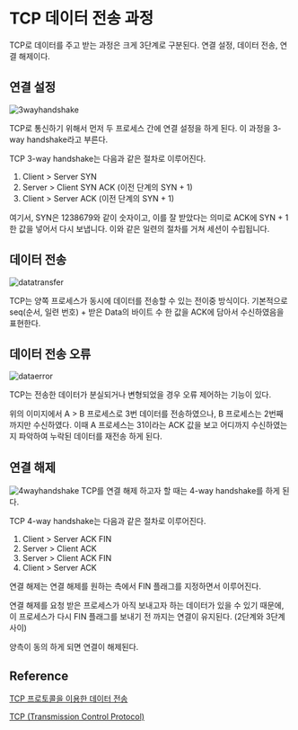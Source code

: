 # TCP 데이터 전송 과정

TCP로 데이터를 주고 받는 과정은 크게 3단계로 구분된다. 연결 설정, 데이터 전송, 연결 해제이다.

## 연결 설정
![3wayhandshake](https://img1.daumcdn.net/thumb/R1280x0/?scode=mtistory2&fname=https%3A%2F%2Fblog.kakaocdn.net%2Fdn%2Fdn8er2%2Fbtrbe6Jzug6%2FhHB5DK5ApKhZHfY84M3kwk%2Fimg.png)

TCP로 통신하기 위해서 먼저 두 프로세스 간에 연결 설정을 하게 된다. 이 과정을 3-way handshake라고 부른다.

TCP 3-way handshake는 다음과 같은 절차로 이루어진다.

1. Client > Server SYN
2. Server > Client SYN ACK (이전 단계의 SYN + 1)
3. Client > Server ACK (이전 단계의 SYN + 1)

여기서, SYN은 1238679와 같이 숫자이고, 이를 잘 받았다는 의미로 ACK에 SYN + 1 한 값을 넣어서 다시 보냅니다. 이와 같은 일련의 절차를 거쳐 세션이 수립됩니다.

## 데이터 전송
![datatransfer](https://img1.daumcdn.net/thumb/R1280x0/?scode=mtistory2&fname=https%3A%2F%2Fblog.kakaocdn.net%2Fdn%2FbuXh7b%2FbtrbbS5VUM7%2F5HC4BSuLKO6jxsCWUOUX30%2Fimg.png)

TCP는 양쪽 프로세스가 동시에 데이터를 전송할 수 있는 전이중 방식이다. 
기본적으로 seq(순서, 일련 번호) + 받은 Data의 바이트 수 한 값을 ACK에 담아서 수신하였음을 표현한다.

## 데이터 전송 오류 
![dataerror](https://img1.daumcdn.net/thumb/R1280x0/?scode=mtistory2&fname=https%3A%2F%2Fblog.kakaocdn.net%2Fdn%2FdN6SYZ%2FbtrbhYEhWfd%2FkBESKiQ0jcvsCUw6VWFJMK%2Fimg.png)

TCP는 전송한 데이터가 분실되거나 변형되었을 경우 오류 제어하는 기능이 있다.

위의 이미지에서 A > B 프로세스로 3번 데이터를 전송하였으나, B 프로세스는 2번째 까지만 수신하였다. 이때 A 프로세스는 31이라는 ACK 값을 보고 어디까지 수신하였는지 파악하여 누락된 데이터를 재전송 하게 된다.

## 연결 해제
![4wayhandshake](https://img1.daumcdn.net/thumb/R1280x0/?scode=mtistory2&fname=https%3A%2F%2Fblog.kakaocdn.net%2Fdn%2FcZcPUv%2FbtrbhXS2q17%2F0bq6nuinXQRcIQUH9RMby1%2Fimg.png)
TCP를 연결 해제 하고자 할 때는 4-way handshake를 하게 된다.

TCP 4-way handshake는 다음과 같은 절차로 이루어진다.

1. Client > Server ACK FIN
2. Server > Client ACK 
3. Server > Client ACK FIN
4. Client > Server ACK

연결 해제는 연결 해제를 원하는 측에서 FIN 플래그를 지정하면서 이루어진다.

연결 해제를 요청 받은 프로세스가 아직 보내고자 하는 데이터가 있을 수 있기 때문에, 이 프로세스가 다시 FIN 플래그를 보내기 전 까지는 연결이 유지된다. (2단계와 3단계 사이)

양측이 동의 하게 되면 연결이 해제된다.



## Reference
[TCP 프로토콜을 이용한 데이터 전송](https://ddingz.tistory.com/167)

[TCP (Transmission Control Protocol)](https://m.blog.naver.com/PostView.naver?isHttpsRedirect=true&blogId=printf7&logNo=10170434058)